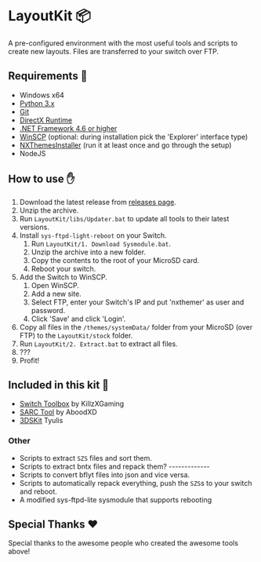 # **LayoutKit** 📦

A pre-configured environment with the most useful tools and scripts to create new layouts.
Files are transferred to your switch over FTP.

## **Requirements** 📝

-   Windows x64
-   [Python 3.x](https://www.python.org/downloads/)
-   [Git](https://git-scm.com/downloads)
-   [DirectX Runtime](https://www.microsoft.com/en-us/download/details.aspx?id=35)
-   [.NET Framework 4.6 or higher](https://www.microsoft.com/en-us/download/details.aspx?id=53344)
-   [WinSCP](https://winscp.net/eng/download.php) (optional: during installation pick the 'Explorer' interface type)
-   [NXThemesInstaller](https://github.com/exelix11/SwitchThemeInjector/releases/latest) (run it at least once and go through the setup)
-   NodeJS

## **How to use** ✋

1. Download the latest release from [releases page](https://github.com/ThemezerNX/LayoutKit/releases).
2. Unzip the archive.
3. Run `LayoutKit/libs/Updater.bat` to update all tools to their latest versions.
4. Install `sys-ftpd-light-reboot` on your Switch.
    1. Run `LayoutKit/1. Download Sysmodule.bat`.
    2. Unzip the archive into a new folder.
    3. Copy the contents to the root of your MicroSD card.
    4. Reboot your switch.
5. Add the Switch to WinSCP.
    1. Open WinSCP.
    2. Add a new site.
    3. Select FTP, enter your Switch's IP and put 'nxthemer' as user and password.
    4. Click 'Save' and click 'Login'.
6. Copy all files in the `/themes/systemData/` folder from your MicroSD (over FTP) to the `LayoutKit/stock` folder.
7. Run `LayoutKit/2. Extract.bat` to extract all files.
8. ???
9. Profit!

## **Included in this kit** 📜

-   [Switch Toolbox](https://github.com/KillzXGaming/Switch-Toolbox) by KillzXGaming
-   [SARC Tool](https://github.com/aboood40091/SARC-Tool) by AboodXD
-   [3DSKit](https://github.com/Tyulis/3DSkit) Tyulis

### **Other**

-   Scripts to extract `SZS` files and sort them.
-   Scripts to extract bntx files and repack them? -------------
-   Scripts to convert bflyt files into json and vice versa.
-   Scripts to automatically repack everything, push the `SZS`s to your switch and reboot.
-   A modified sys-ftpd-lite sysmodule that supports rebooting

## **Special Thanks** ❤️

Special thanks to the awesome people who created the awesome tools above!
